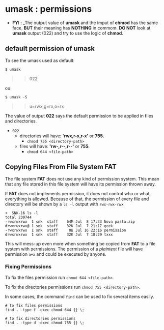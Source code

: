 # umask : permissions

* **FYI** : _The output value of **umask** and the imput of **chmod** has the
same face, **BUT** their meaning has **NOTHING** in commom. **DO NOT** look
at **umask** output (022) and try to use the logic of **chmod**.

## default permission of umask

To see the umask used as default:

`$ umask`
> > 022

ou

`$ umask -S`
> > u=rwx,g=rx,o=rx

The value of output **022** says the default permission to be applied in
files and directories.

* `022`
  * directories will have: **'rwx,r-x,r-x'** or **755**.
    * `chmod 755 <directory-path>`
  * files will have: **'rw-,r--,r--'** or **755**.
    * `chmod 644 <file-path>`



## Copying Files From File System FAT

The file system **FAT** does not use any kind of permission system.
This mean that any file stored in this file system will have its permission
thrown away.

If **FAT** does not implements permission, it does not control who or what,
everything is allowed.
Because of that, the permission of every file and directory will be shown by
a `ls -l` output with `rwx-rwx-rwx`

```
➜  SNK-16 ls -l
total 239744
-rwxrwxrwx  1 snk  staff    64M Jul  8 17:33 Nova pasta.zip
drwxrwxrwx@ 1 snk  staff    32K Jul  7 21:17 geek
-rwxrwxrwx  1 snk  staff     0B Jul 16 22:16 permission
drwxrwxrwx  1 snk  staff    32K Jul  7 18:29 txxx
```

This will mess-up even more when something be copied from **FAT** to a file
system with permissions.
The permission of a *plaintext* file will have permission `a+x` and could be
executed by anyone.

### Fixing Permissions

To fix the files permission run `chmod 644 <file-path>`.

To fix the directories permissions run `chmod 755 <directory-path>`.

In some cases, the command `find` can be used to fix several items easily.


```shell
# to fix files permissions
find . -type f -exec chmod 644 {} \;

# to fix directories permissions
find . -type d -exec chmod 755 {} \;
```
